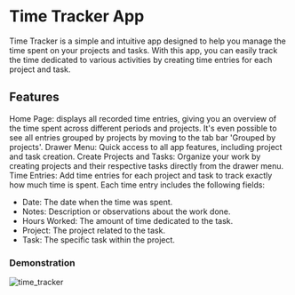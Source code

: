 # Time Tracker App
Time Tracker is a simple and intuitive app designed to help you manage the time spent on your projects and tasks. With this app, you can easily track the time dedicated to various activities by creating time entries for each project and task.

## Features
Home Page: displays all recorded time entries, giving you an overview of the time spent across different periods and projects. It's even possible to see all entries grouped by projects by moving to the tab bar 'Grouped by projects'.
Drawer Menu: Quick access to all app features, including project and task creation.
Create Projects and Tasks: Organize your work by creating projects and their respective tasks directly from the drawer menu.
Time Entries: Add time entries for each project and task to track exactly how much time is spent. Each time entry includes the following fields:

- Date: The date when the time was spent.
- Notes: Description or observations about the work done.
- Hours Worked: The amount of time dedicated to the task.
- Project: The project related to the task.
- Task: The specific task within the project.



### Demonstration

![time_tracker](https://github.com/user-attachments/assets/ce7e6b39-3836-4fda-aa99-892c65549eec)
